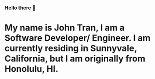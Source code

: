### Hello there 👋


<h1>My name is John Tran, I am a Software Developer/ Engineer. I am currently residing in Sunnyvale, California, but I am originally from Honolulu, HI.</h1>
<!--
**DatGuy8/DatGuy8** is a ✨ _special_ ✨ repository because its `README.md` (this file) appears on your GitHub profile.

Here are some ideas to get you started:

- 🔭 I’m currently working on ...
- 🌱 I’m currently learning ...
- 👯 I’m looking to collaborate on ...
- 🤔 I’m looking for help with ...
- 💬 Ask me about ...
- 📫 How to reach me: ...
- 😄 Pronouns: ...
- ⚡ Fun fact: ...
-->
